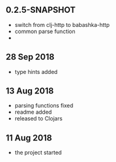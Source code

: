 
## 0.2.5-SNAPSHOT

- switch from clj-http to babashka-http
- common parse function
-

## 28 Sep 2018
- type hints added

## 13 Aug 2018
- parsing functions fixed
- readme added
- released to Clojars

## 11 Aug 2018
- the project started
